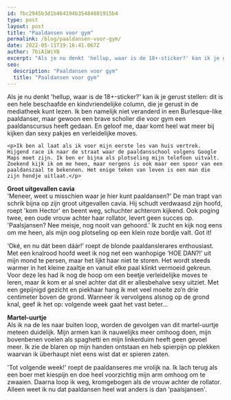 ```yaml
---
id: fbc2945b3d1b464194b35484801915b4
type: post
layout: post
title: "Paaldansen voor gym"
permalink: /blog/paaldansen-voor-gym/
date: 2022-05-11T19:16:41.067Z
author: 7biA1WiYB
excerpt: "Als je nu denkt 'hellup, waar is de 18+-sticker?' kan ik je gerust stellen: dit is een hele beschaafde en kindvriendelijke column, die je gerust in de mediatheek kunt lezen. Ik ben namelijk niet veranderd in een Burlesque-like paaldanser, maar gewoon een brave scholier die voor gym een paaldanscursus heeft gedaan. En geloof me, daar komt heel wat meer bij kijken dan sexy pakjes en verleidelijke moves.   "
seo:
  description: "Paaldansen voor gym"
  title: "Paaldansen voor gym"
---
```

Als je nu denkt 'hellup, waar is de 18+-sticker?' kan ik je gerust stellen: dit is een hele beschaafde en kindvriendelijke column, die je gerust in de mediatheek kunt lezen. Ik ben namelijk niet veranderd in een Burlesque-like paaldanser, maar gewoon een brave scholier die voor gym een paaldanscursus heeft gedaan. En geloof me, daar komt heel wat meer bij kijken dan sexy pakjes en verleidelijke moves.   

    <p>Ik ben al laat als ik voor mijn eerste les van huis vertrek. Hijgend race ik naar de straat waar de paaldansschool volgens Google Maps moet zijn. Ik ben er bijna als plotseling mijn telefoon uitvalt. Zoekend kijk ik om me heen, maar nergens is ook maar een spoor van een paaldanszaal te bekennen. Het enige teken van leven is een man die zijn hondje uitlaat.</p>
<p><strong>Groot uitgevallen cavia</strong><br>'Meneer, weet u misschien waar je hier kunt paaldansen?' De man trapt van schrik bijna op zijn groot uitgevallen cavia. Hij schudt verdwaasd zijn hoofd, roept 'kom Hector' en beent weg, schuchter achterom kijkend. Ook poging twee, een oude vrouw achter haar rollator, levert geen succes op. 'Paalsjansen? Nee meisje, nog nooit van gehoord.' Ik zucht en kijk nog eens om me heen, als mijn oog plotseling op een klein roze bordje valt. Got it!</p>
<p>‘Oké, en nu dát been dáár!’ roept de blonde paaldanslerares enthousiast. Met een knalrood hoofd weet ik nog net een wanhopige ‘HOE DAN?!’ uit mijn mond te persen, maar het lijkt haar niet te storen. Het wordt steeds warmer in het kleine zaaltje en vanuit elke paal klinkt vermoeid gekreun. Voor deze les had ik nog de hoop om een beetje verleidelijke moves te leren, maar ik kom er al snel achter dat dit er allesbehalve sexy uitziet. Met een gepijnigd gezicht en piekhaar hang ik met veel moeite zo’n drie centimeter boven de grond. Wanneer ik vervolgens alsnog op de grond knal, geef ik het op: volgende week gaat het vast beter...</p>
<p><strong>Martel-uurtje</strong><br>Als ik na de les naar buiten loop, worden de gevolgen van dit martel-uurtje meteen duidelijk. Mijn armen kan ik nauwelijks meer omhoog doen, mijn bovenbenen voelen als spaghetti en mijn linkerduim heeft geen gevoel meer. Ik zie de blaren op mijn handen ontstaan en heb spierpijn op plekken waarvan ik überhaupt niet eens wist dat er spieren zaten. </p>
<p>'Tot volgende week!' roept de paaldanseres me vrolijk na. Ik lach terug als een boer met kiespijn en doe heel voorzichtig mijn arm omhoog om te zwaaien. Daarna loop ik weg, kromgebogen als de vrouw achter de rollator. Alleen weet ik nu dat paaldansen heel wat anders is dan 'paalsjansen'. </p>  
